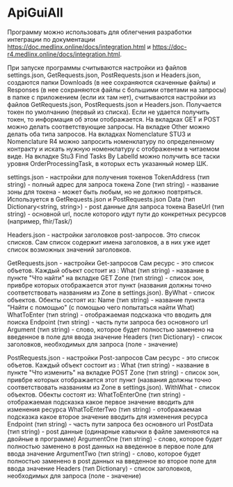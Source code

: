 # ApiGuiAll
Программу можно использовать для облегчения разработки интеграции по документации https://doc.medlinx.online/docs/integration.html и https://doc-r4.medlinx.online/docs/integration.html.

При запуске программы считываются настройки из файлов settings.json, GetRequests.json, PostRequests.json  и Headers.json, создаются папки Downloads (в нее сохраняются скаченные файлы) и Responses (в нее сохраняются файлы с большими ответами на запросы) в папке с приложением (если их там нет), считываются настройки из файлов GetRequests.json, PostRequests.json и Headers.json.
Получается токен по умолчанию (первый из списка). Если не удается получить токен, то информация об этом отображается.
На вкладках GET и POST можно делать соответствующие запросы. На вкладке Other можно делать оба типа запросов.
На вкладках Nomenclature STU3 и Nomenclature R4 можно запросить номенклатуру по определенному контракту и искать нужную номенклатуру с отображенем в читаемом виде.
На вкладке Stu3 Find Tasks By LabelId можно получить все таски уровня OrderProcessingTask, в которых есть указанный номер ШК.

settings.json - настройки для получения токенов
TokenAddress (тип string) - полный адрес для запроса токена
Zone (тип string) - название зоны для токена - может быть любым, но не должно повтряться. Используется в GetRequests.json и PostRequests.json
Data (тип Dictionary<string, string>) - post данные для запроса токена
BaseUrl (тип string) - основной url, после которого идут пути до конкретных ресурсов (например, fhir/Task/<guid>)

Headers.json - настройки заголовков post-запросов. Это список списков.
Сам список содержит имена заголовков, а в них уже идет список возможных значений заголовков.

GetRequests.json - настройки Get-запросов
Сам ресурс - это список объетов.
Каждый объект состоит из :
What (тип string) - название в пункте "Что найти" на вкладке GET
Zone (тип string) - список зон, привбре которых отображается этот пункт (названия должны точно соответствовать названиям из Zone в settings.json).
ByWhat - список объектов. Обекты состоят из:
Name (тип string) - название пункта "Найти с помощью" (с помощью чего попытаться найти What)
WhatToEnter (тип string) - отображаемая подсказка что вводить для поиска
Endpoint (тип string) - часть пути запроса без основного url
Argument (тип string) - слово, которое будет полностью заменено на введенное в поле для ввода значение
Headers (тип Dictionary) - список заголовков, необходимых для запроса (поле - значение)

PostRequests.json - настройки Post-запросов
Сам ресурс - это список объетов.
Каждый объект состоит из :
What (тип string) - название в пункте "Что изменить" на вкладке POST
Zone (тип string) - список зон, привбре которых отображается этот пункт (названия должны точно соответствовать названиям из Zone в settings.json).
WithWhat - список объектов. Обекты состоят из:
WhatToEnterOne (тип string) - отображаемая подсказка какое первое значение вводить для изменения ресурса
WhatToEnterTwo (тип string) - отображаемая подсказка какое второе значение вводить для изменения ресурса
Endpoint (тип string) - часть пути запроса без основного url
PostData (тип string) - post данные (одинарные кавычки в файле заменяются на двойные в программе)
ArgumentOne (тип string) - слово, которое будет полностью заменено в post данных на введенное в первое поле для ввода значение
ArgumentTwo (тип string) - слово, которое будет полностью заменено в post данных на введенное во второе поле для ввода значение
Headers (тип Dictionary) - список заголовков, необходимых для запроса (поле - значение)
